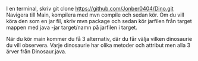I en terminal, skriv git clone https://github.com/Jonber0404/Dino.git 
Navigera till Main, kompilera med mvn compile och sedan kör.
Om du vill köra den som en jar fil, skriv mvn package och sedan kör jarfilen från target mappen 
med java -jar target/namn på jarfilen i target.

När du kör main kommer du få 3 alternativ, där du får välja vilken dinosaurie du vill observera.
Varje dinosaurie har olika metoder och attribut men alla 3 ärver från Dinosaur.java.
